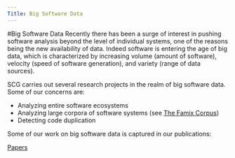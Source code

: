 ```yaml
---
Title: Big Software Data
---
```

#Big Software Data
Recently there has been a surge of interest in pushing software analysis beyond the level of individual systems, one of the reasons being the new availability of data. Indeed software is entering the age of big data, which is characterized by increasing volume (amount of software), velocity (speed of software generation), and variety (range of data sources).

SCG carries out several research projects in the realm of big software data. Some of our concerns are:


-  Analyzing entire software ecosystems
-  Analyzing large corpora of software systems (see [The Famix Corpus](%base_url%/research/FamixCorpus))
-  Detecting code duplication

Some of our work on big software data is captured in our publications: 

[Papers](%assets_url%/scgbib/?query=scg-bigdata&filter=Year)
